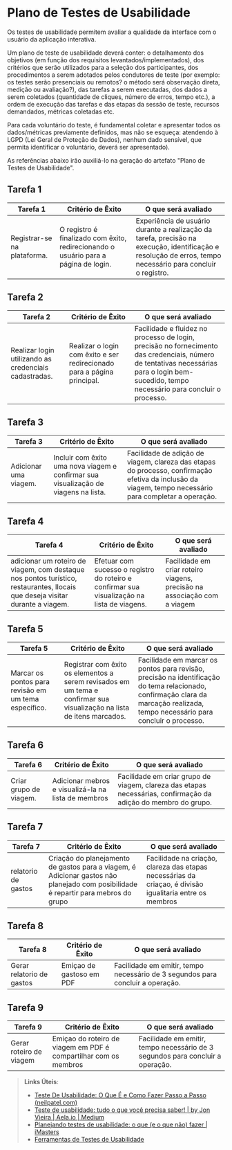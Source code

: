 # Plano de Testes de Usabilidade

Os testes de usabilidade permitem avaliar a qualidade da interface com o usuário da aplicação interativa.

Um plano de teste de usabilidade deverá conter: o detalhamento dos objetivos (em função dos requisitos levantados/implementados), dos critérios que serão utilizados para a seleção dos participantes, dos procedimentos a serem adotados pelos condutores de teste (por exemplo: os testes serão presenciais ou remotos? o método será observação direta, medição ou avaliação?), das tarefas a serem executadas, dos dados a serem coletados (quantidade de cliques, número de erros, tempo etc.), a ordem de execução das tarefas e das etapas da sessão de teste, recursos demandados, métricas coletadas etc.

Para cada voluntário do teste, é fundamental coletar e apresentar todos os dados/métricas previamente definidos, mas não se esqueça: atendendo à LGPD (Lei Geral de Proteção de Dados), nenhum dado sensível, que permita identificar o voluntário, deverá ser apresentado).

As referências abaixo irão auxiliá-lo na geração do artefato "Plano de Testes de Usabilidade".

## Tarefa 1

| **Tarefa 1** | **Critério de Êxito** | **O que será avaliado** |
|--------------|-----------------------|-------------------------|
| Registrar-se na plataforma.  | O registro é finalizado com êxito, redirecionando o usuário para a página de login. | Experiência de usuário durante a realização da tarefa, precisão na execução, identificação e resolução de erros, tempo necessário para concluir o registro. |


## Tarefa 2
| **Tarefa 2** | **Critério de Êxito** | **O que será avaliado** |
|--------------|-----------------------|-------------------------|
| Realizar login utilizando as credenciais cadastradas. | Realizar o login com êxito e ser redirecionado para a página principal. | Facilidade e fluidez no processo de login, precisão no fornecimento das credenciais, número de tentativas necessárias para o login bem-sucedido, tempo necessário para concluir o processo. |


## Tarefa 3
| **Tarefa 3** | **Critério de Êxito** | **O que será avaliado** |
|--------------|-----------------------|-------------------------|
| Adicionar uma viagem. | Incluir com êxito uma nova viagem e confirmar sua visualização de viagens na lista. | Facilidade de adição de viagem, clareza das etapas do processo, confirmação efetiva da inclusão da viagem, tempo necessário para completar a operação. |


## Tarefa 4
| **Tarefa 4** | **Critério de Êxito** | **O que será avaliado** |
|--------------|-----------------------|-------------------------|
| adicionar um roteiro de viagem, com destaque nos pontos turístico, restaurantes, llocais que deseja visitar durante a viagem. | Efetuar com sucesso o registro do roteiro e confirmar sua visualização na lista de viagens. | Facilidade em criar roteiro viagens, precisão na associação com a viagem |

## Tarefa 5
| **Tarefa 5** | **Critério de Êxito** | **O que será avaliado** |
|--------------|-----------------------|-------------------------|
| Marcar os pontos para revisão em um tema específico. | Registrar com êxito os elementos a serem revisados em um tema e confirmar sua visualização na lista de itens marcados. | Facilidade em marcar os pontos para revisão, precisão na identificação do tema relacionado, confirmação clara da marcação realizada, tempo necessário para concluir o processo. |

## Tarefa 6
| **Tarefa 6** | **Critério de Êxito** | **O que será avaliado** |
|--------------|-----------------------|-------------------------|
| Criar grupo de viagem. | Adicionar mebros e visualizá-la na lista de membros | Facilidade em  criar grupo de viagem, clareza das etapas necessárias, confirmação da adição do membro do grupo.|

## Tarefa 7
| **Tarefa 7** | **Critério de Êxito** | **O que será avaliado** |
|--------------|-----------------------|-------------------------|
| relatorio de gastos | Criação do planejamento  de gastos para a viagem, é  Adicionar gastos não planejado com posibilidade é repartir para mebros do  grupo | Facilidade na criação, clareza das etapas necessárias da criaçao, é divisão igualitaria entre os membros |

## Tarefa 8
| **Tarefa 8** | **Critério de Êxito** | **O que será avaliado** |
|--------------|-----------------------|-------------------------|
|Gerar relatorio de gastos | Emiçao de gastoso em PDF | Facilidade em emitir, tempo necessário de 3 segundos para concluir a operação. |

## Tarefa 9
| **Tarefa 9** | **Critério de Êxito** | **O que será avaliado** |
|--------------|-----------------------|-------------------------|
|Gerar roteiro de viagem | Emiçao do roteiro de viagem em PDF é compartilhar com os membros| Facilidade em emitir, tempo necessário de 3 segundos para concluir a operação. |

> **Links Úteis**:
> - [Teste De Usabilidade: O Que É e Como Fazer Passo a Passo (neilpatel.com)](https://neilpatel.com/br/blog/teste-de-usabilidade/)
> - [Teste de usabilidade: tudo o que você precisa saber! | by Jon Vieira | Aela.io | Medium](https://medium.com/aela/teste-de-usabilidade-o-que-voc%C3%AA-precisa-saber-39a36343d9a6/)
> - [Planejando testes de usabilidade: o que (e o que não) fazer | iMasters](https://imasters.com.br/design-ux/planejando-testes-de-usabilidade-o-que-e-o-que-nao-fazer/)
> - [Ferramentas de Testes de Usabilidade](https://www.usability.gov/how-to-and-tools/resources/templates.html)
